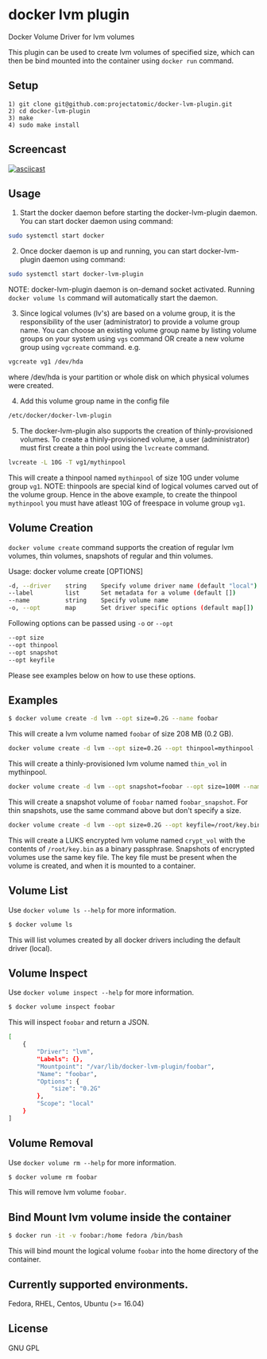 # docker lvm plugin
Docker Volume Driver for lvm volumes

This plugin can be used to create lvm volumes of specified size, which can 
then be bind mounted into the container using `docker run` command.

## Setup

	1) git clone git@github.com:projectatomic/docker-lvm-plugin.git
	2) cd docker-lvm-plugin
	3) make
	4) sudo make install

## Screencast
[![asciicast](https://asciinema.org/a/rG6Simvv8Tecd8TYyx8uu9qlP.png)](https://asciinema.org/a/rG6Simvv8Tecd8TYyx8uu9qlP)

## Usage

1) Start the docker daemon before starting the docker-lvm-plugin daemon.
   You can start docker daemon using command:
```bash
sudo systemctl start docker
```
2) Once docker daemon is up and running, you can start docker-lvm-plugin daemon
   using command:
```bash
sudo systemctl start docker-lvm-plugin
```
NOTE: docker-lvm-plugin daemon is on-demand socket activated. Running `docker volume ls` command
will automatically start the daemon.

3) Since logical volumes (lv's) are based on a volume group, it is the 
   responsibility of the user (administrator) to provide a volume group name.
   You can choose an existing volume group name by listing volume groups on 
   your system using `vgs` command OR create a new volume group using 
   `vgcreate` command.
   e.g. 
```bash
vgcreate vg1 /dev/hda 
```
   where /dev/hda is your partition or whole disk on which physical volumes 
   were created.

4) Add this volume group name in the config file 
```bash
/etc/docker/docker-lvm-plugin
```

5) The docker-lvm-plugin also supports the creation of thinly-provisioned volumes. To create a thinly-provisioned volume, a user (administrator) must first create a thin pool using the `lvcreate` command.
```bash
lvcreate -L 10G -T vg1/mythinpool
```
This will create a thinpool named `mythinpool` of size 10G under volume group `vg1`.
NOTE: thinpools are special kind of logical volumes carved out of the volume group.
Hence in the above example, to create the thinpool `mythinpool` you must have atleast 10G of freespace in volume group `vg1`. 

## Volume Creation
`docker volume create` command supports the creation of regular lvm volumes, thin volumes, snapshots of regular and thin volumes.

Usage: docker volume create [OPTIONS]
```bash
-d, --driver    string    Specify volume driver name (default "local")
--label         list      Set metadata for a volume (default [])
--name          string    Specify volume name
-o, --opt       map       Set driver specific options (default map[]) 
```
Following options can be passed using `-o` or `--opt`
```bash
--opt size
--opt thinpool
--opt snapshot
--opt keyfile
``` 
Please see examples below on how to use these options.

## Examples
```bash
$ docker volume create -d lvm --opt size=0.2G --name foobar
```
This will create a lvm volume named `foobar` of size 208 MB (0.2 GB).
```bash
docker volume create -d lvm --opt size=0.2G --opt thinpool=mythinpool --name thin_vol
```
This will create a thinly-provisioned lvm volume named `thin_vol` in mythinpool.
```bash
docker volume create -d lvm --opt snapshot=foobar --opt size=100M --name foobar_snapshot
```
This will create a snapshot volume of `foobar` named `foobar_snapshot`. For thin snapshots, use the same command above but don't specify a size.
```bash
docker volume create -d lvm --opt size=0.2G --opt keyfile=/root/key.bin --name crypt_vol
```
This will create a LUKS encrypted lvm volume named `crypt_vol` with the contents of `/root/key.bin` as a binary passphrase. Snapshots of encrypted volumes use the same key file. The key file must be present when the volume is created, and when it is mounted to a container.

## Volume List
Use `docker volume ls --help` for more information.

``` bash
$ docker volume ls
```
This will list volumes created by all docker drivers including the default driver (local).

## Volume Inspect
Use `docker volume inspect --help` for more information.

``` bash
$ docker volume inspect foobar
```
This will inspect `foobar` and return a JSON.
```bash
[
    {
        "Driver": "lvm",
        "Labels": {},
        "Mountpoint": "/var/lib/docker-lvm-plugin/foobar",
        "Name": "foobar",
        "Options": {
            "size": "0.2G"
        },
        "Scope": "local"
    }
]
```

## Volume Removal
Use `docker volume rm --help` for more information.
```bash
$ docker volume rm foobar
```
This will remove lvm volume `foobar`.

## Bind Mount lvm volume inside the container

```bash
$ docker run -it -v foobar:/home fedora /bin/bash
```
This will bind mount the logical volume `foobar` into the home directory of the container.

## Currently supported environments.
Fedora, RHEL, Centos, Ubuntu (>= 16.04)

## License
GNU GPL
